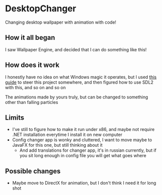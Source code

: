 # DesktopChanger
Changing desktop wallpaper with animation with code!

## How it all began
I saw Wallpaper Engine, and decided that I can do something like this!

## How does it work
I honestly have no idea on what Windows magic it operates, but I used [this guide](https://www.codeproject.com/Articles/856020/Draw-Behind-Desktop-Icons-in-Windows-plus) to steer this project somewhere, 
and then figured how to use SDL2 with this, and so on and so on 

The animations made by yours truly, but can be changed to something other than falling particles

## Limits
- I've still to figure how to make it run under x86, and maybe not require .NET installation everytime I install it on new computer
- Config changer app is wonky and cluttered, I want to move maybe to JavaFX for this one, but still thinking about it
  - And add translations for changer app, it's in russian currently, but if you sit long enough in config file you will get what goes where

## Possible changes
- Maybe move to DirectX for animation, but I don't think I need it for long shot
